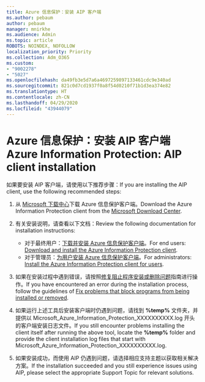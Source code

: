 ```yaml
---
title: Azure 信息保护：安装 AIP 客户端
ms.author: pebaum
author: pebaum
manager: mnirkhe
ms.audience: Admin
ms.topic: article
ROBOTS: NOINDEX, NOFOLLOW
localization_priority: Priority
ms.collection: Adm_O365
ms.custom:
- "9002278"
- "5027"
ms.openlocfilehash: da49fb3e5d7a6a4697259897133461cdc9e340ad
ms.sourcegitcommit: 821c0d7cd1937f0a8f54d0210f71b1d3ea374e82
ms.translationtype: HT
ms.contentlocale: zh-CN
ms.lasthandoff: 04/29/2020
ms.locfileid: "43944079"
---
```

# <a name="azure-information-protection-aip-client-installation"></a><span data-ttu-id="c37b2-102">Azure 信息保护：安装 AIP 客户端</span><span class="sxs-lookup"><span data-stu-id="c37b2-102">Azure Information Protection: AIP client installation</span></span>

<span data-ttu-id="c37b2-103">如果要安装 AIP 客户端，请使用以下推荐步骤：</span><span class="sxs-lookup"><span data-stu-id="c37b2-103">If you are installing the AIP client, use the following recommended steps:</span></span>

1. <span data-ttu-id="c37b2-104">从 [Microsoft 下载中心](https://www.microsoft.com/download/details.aspx?id=53018)下载 Azure 信息保护客户端。</span><span class="sxs-lookup"><span data-stu-id="c37b2-104">Download the Azure Information Protection client from the [Microsoft Download Center](https://www.microsoft.com/download/details.aspx?id=53018).</span></span>

2. <span data-ttu-id="c37b2-105">有关安装说明，请查看以下文档：</span><span class="sxs-lookup"><span data-stu-id="c37b2-105">Review the following documentation for installation instructions:</span></span>

    - <span data-ttu-id="c37b2-106">对于最终用户：[下载并安装 Azure 信息保护客户端](https://docs.microsoft.com/azure/information-protection/rms-client/install-client-app)。</span><span class="sxs-lookup"><span data-stu-id="c37b2-106">For end users: [Download and install the Azure Information Protection client](https://docs.microsoft.com/azure/information-protection/rms-client/install-client-app).</span></span>
    - <span data-ttu-id="c37b2-107">对于管理员：[为用户安装 Azure 信息保护客户端](https://docs.microsoft.com/azure/information-protection/rms-client/client-admin-guide-install)。</span><span class="sxs-lookup"><span data-stu-id="c37b2-107">For administrators: [Install the Azure Information Protection client for users](https://docs.microsoft.com/azure/information-protection/rms-client/client-admin-guide-install).</span></span>

3. <span data-ttu-id="c37b2-108">如果在安装过程中遇到错误，请按照[修复阻止程序安装或删除问题](https://support.microsoft.com/help/17588/windows-fix-problems-that-block-programs-being-installed-or-removed)指南进行操作。</span><span class="sxs-lookup"><span data-stu-id="c37b2-108">If you have encountered an error during the installation process, follow the guidelines of [Fix problems that block programs from being installed or removed](https://support.microsoft.com/help/17588/windows-fix-problems-that-block-programs-being-installed-or-removed).</span></span>

4. <span data-ttu-id="c37b2-109">如果运行上述工具后安装客户端时仍遇到问题，请找到 **%temp%** 文件夹，并提供以 Microsoft_Azure_Information_Protection_XXXXXXXXXX.log 开头的客户端安装日志文件。</span><span class="sxs-lookup"><span data-stu-id="c37b2-109">If you still encounter problems installing the client itself after running the above tool, locate the **%temp%** folder and provide the client installation log files that start with Microsoft_Azure_Information_Protection_XXXXXXXXXX.log.</span></span>

5. <span data-ttu-id="c37b2-110">如果安装成功，而使用 AIP 仍遇到问题，请选择相应支持主题以获取相关解决方案。</span><span class="sxs-lookup"><span data-stu-id="c37b2-110">If the installation succeeded and you still experience issues using AIP, please select the appropriate Support Topic for relevant solutions.</span></span>
